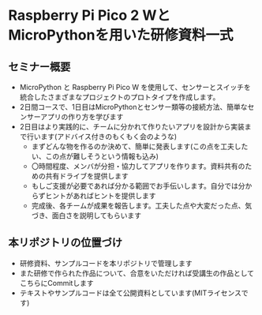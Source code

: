 # Raspberry Pi Pico 2 WとMicroPythonを用いた研修資料一式

## セミナー概要
- MicroPython と Raspberry Pi Pico W を使用して、センサーとスイッチを統合したさまざまなプロジェクトのプロトタイプを作成します。
- 2日間コースで、1日目はMicroPythonとセンサー類等の接続方法、簡単なセンサーアプリの作り方を学びます
- 2日目はより実践的に、チームに分かれて作りたいアプリを設計から実装まで行います(アドバイス付きのもくもく会のような)
  - まずどんな物を作るのか決めて、簡単に発表します(この点を工夫したい、この点が難しそうという情報も込み)
  - 〇時間程度、メンバが分担・協力してアプリを作ります。資料共有のための共有ドライブを提供します
  - もしご支援が必要であれば分かる範囲でお手伝いします。自分では分からずヒントがあればヒントを提供します
  - 完成後、各チームが成果を報告します。工夫した点や大変だった点、気づき、面白さを説明してもらいます

## 本リポジトリの位置づけ
- 研修資料、サンプルコードを本リポジトリで管理します
- また研修で作られた作品について、合意をいただければ受講生の作品としてこちらにCommitします
- テキストやサンプルコードは全て公開資料としています(MITライセンスです)
